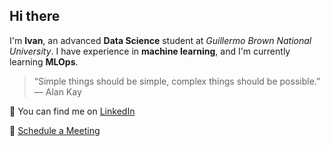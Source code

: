 ## Hi there

I'm **Ivan**, an advanced **Data Science** student at *Guillermo Brown National University*. I have experience in **machine learning**, and I'm currently learning **MLOps**. 

> “Simple things should be simple, complex things should be possible.” — Alan Kay

🔗 You can find me on [LinkedIn](https://www.linkedin.com/in/ledesma-ivan/)

📆 [Schedule a Meeting](https://cal.com/ledesma-ivan)

